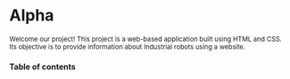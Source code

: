 <!DOCTYPE html>
<html>
   <head>
    <h1>Alpha</h1>
    <small>Welcome our project! This project is a web-based application built using HTML and CSS. Its objective is to provide information about Industrial robots using a website.</small>
    <h4>Table of contents</h4>
   </head> 
   <body>

   </body>
</html>
